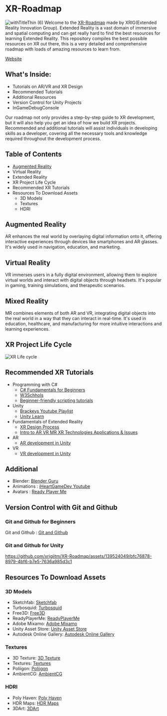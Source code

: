 # XR-Roadmap 
![withTitleThin (6)](https://github.com/xrigiitm/XR-Roadmap/assets/139524049/b6123790-e151-4d77-8665-fe2b5f36c58c)
Welcome to the [XR-Roadmap]() made by XRIG(Extended Reality Innovation Group). Extended Reality is a vast domain of immersive and spatial computing and can get really hard to find the best resources for learning Extended Reality. This repository compiles the best possible resources on XR out there, this is a very detailed and comprehensive roadmap with loads of amazing resources to learn from.

[Website](https://xrig94.editorx.io/xrig)

## What's Inside:
- Tutorials on AR/VR and XR Design
- Recommended Tutorials
- Additional Resources
- Version Control for Unity Projects
- InGameDebugConsole

Our roadmap not only provides a step-by-step guide to XR development, but it will also help you get an idea of how we build XR projects. Recommended and additional tutorials will assist individuals in developing skills as a developer, covering all the necessary tools and knowledge required throughout the development process.

## Table of Contents
-  [Augmented Reality](https://github.com/xrigiitm/XR-Roadmap/tree/main/AR)
-  Virtual Reality
-  Extended Reality
-  XR Project Life Cycle
-  Recommended XR Tutorials
-  Resources To Download Assets
      - 3D Models
      - Textures
      - HDRI

## Augmented Reality
AR enhances the real world by overlaying digital information onto it, offering interactive experiences through devices like smartphones and AR glasses. It's widely used in navigation, education, and marketing.
## Virtual Reality
VR immerses users in a fully digital environment, allowing them to explore virtual worlds and interact with digital objects through headsets. It's popular in gaming, training simulations, and therapeutic scenarios.
## Mixed Reality
MR combines elements of both AR and VR, integrating digital objects into the real world in a way that they can interact in real-time. It's used in education, healthcare, and manufacturing for more intuitive interactions and learning experiences.







## XR Project Life Cycle
![XR Life cycle](https://github.com/xrigiitm/XR-Roadmap/assets/139524049/bb0a4abb-8c67-4ebb-bd95-15599cf94538)

## Recommended XR Tutorials
-  Programming with C#
    -  [C# Fundamentals for Beginners](https://www.youtube.com/watch?v=0QUgvfuKvWU)
    -  [W3Schhols](https://www.w3schools.com/cs/index.php)
    -  [Beginner-friendly scripting tutorials](https://www.youtube.com/playlist?list=PLX2vGYjWbI0S9-X2Q021GUtolTqbUBB9B)
-  Unity
    -  [Brackeys Youtube Playlist](https://www.youtube.com/watch?v=IlKaB1etrik)
    -  [Unity Learn](https://learn.unity.com/)
-   Fundamentals of Extended Reality
    - [XR Design Process](https://www.youtube.com/watch?v=R2rm7otkYbQ)
    - [Intro to AR VR MR XR Technologies Applications & Issues](https://www.youtube.com/watch?v=AxZ2v-O3vds)
-    AR
      - [AR development in Unity](https://docs.unity3d.com/Manual/AROverview.html)
-    VR
      -  [VR development in Unity](https://docs.unity3d.com/Manual/VROverview.html)
 
## Additional
- Blender: [Blender Guru](https://www.youtube.com/playlist?list=PLjEaoINr3zgEPv5y--4MKpciLaoQYZB1Z)
- Animations : [iHeartGameDev Youtube](https://www.youtube.com/watch?v=-FhvQDqmgmU)
- Avatars : [Ready Player Me](https://docs.readyplayer.me/ready-player-me/integration-guides/unity)
  
 
## Version Control with Git and Github
### Git and Github for Beginners 
Git and Github : [Git and Github](https://www.youtube.com/watch?v=RGOj5yH7evk)
### Git and Github for Unity






https://github.com/xrigiitm/XR-Roadmap/assets/139524049/bfc76878-8979-4bf6-b7e5-7636a985d3c1



## Resources To Download Assets
### 3D Models
-  Sketchfab: [Sketchfab](https://sketchfab.com/feed)
-  Turbosquid: [Turbosquid](https://www.turbosquid.com/)
-  Free3D: [Free3D](https://free3d.com/)
-  ReadyPlayerMe: [ReadyPlayerMe](https://readyplayer.me/)
-  Adobe Mixamo: [Adobe Mixamo](https://www.mixamo.com/)
-  Unity Asset Store: [Unity Asset Store](https://assetstore.unity.com/)
-  Autodesk Online Gallery: [Autodesk Online Gallery](https://gallery.autodesk.com/)

### Textures
-  3D Texture: [3D Texture]( https://3dtextures.me/)
-  Textures: [Textures](https://www.textures.com/)
-  Poliigon: [Poliigon](https://www.poliigon.com/)
-  AmbientCG: [AmbientCG](https://ambientcg.com/list)

### HDRI
-  Poly Haven: [Poly Haven](https://polyhaven.com/hdris)
-  HDR Maps: [HDR Maps](https://hdrmaps.com/freebies/)
-  3DArt: [3DArt](https://www.3dart.it/en/download/hdri/)
